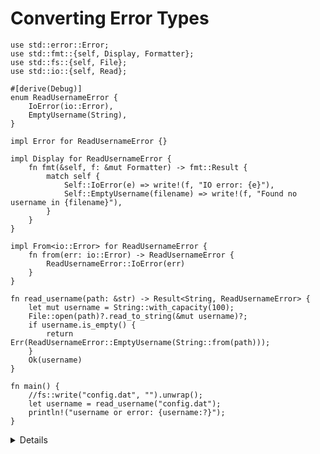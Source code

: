 # Converting Error Types

```rust,editable
use std::error::Error;
use std::fmt::{self, Display, Formatter};
use std::fs::{self, File};
use std::io::{self, Read};

#[derive(Debug)]
enum ReadUsernameError {
    IoError(io::Error),
    EmptyUsername(String),
}

impl Error for ReadUsernameError {}

impl Display for ReadUsernameError {
    fn fmt(&self, f: &mut Formatter) -> fmt::Result {
        match self {
            Self::IoError(e) => write!(f, "IO error: {e}"),
            Self::EmptyUsername(filename) => write!(f, "Found no username in {filename}"),
        }
    }
}

impl From<io::Error> for ReadUsernameError {
    fn from(err: io::Error) -> ReadUsernameError {
        ReadUsernameError::IoError(err)
    }
}

fn read_username(path: &str) -> Result<String, ReadUsernameError> {
    let mut username = String::with_capacity(100);
    File::open(path)?.read_to_string(&mut username)?;
    if username.is_empty() {
        return Err(ReadUsernameError::EmptyUsername(String::from(path)));
    }
    Ok(username)
}

fn main() {
    //fs::write("config.dat", "").unwrap();
    let username = read_username("config.dat");
    println!("username or error: {username:?}");
}
```

<details>

Key points:

- The `username` variable can be either `Ok(string)` or `Err(error)`.
- Use the `fs::write` call to test out the different scenarios: no file, empty
  file, file with username.

It is good practice for all error types that don't need to be `no_std` to
implement `std::error::Error`, which requires `Debug` and `Display`. The `Error`
crate for `core` is only available in
[nightly](https://github.com/rust-lang/rust/issues/103765), so not fully
`no_std` compatible yet.

It's generally helpful for them to implement `Clone` and `Eq` too where
possible, to make life easier for tests and consumers of your library. In this
case we can't easily do so, because `io::Error` doesn't implement them.

</details>
